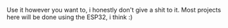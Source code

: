 Use it however you want to, i honestly don't give a shit to it.
Most projects here will be done using the ESP32, i think :)
